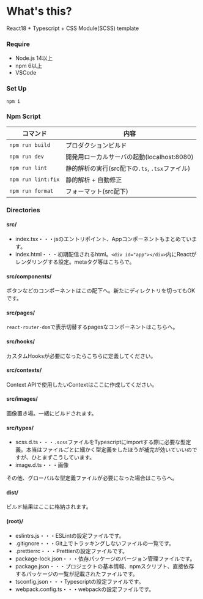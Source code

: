 # What's this?

React18 + Typescript + CSS Module(SCSS) template



### Require

* Node.js 14以上
* npm 6以上
* VSCode



### Set Up

```
npm i
```



### Npm Script

| コマンド           | 内容                                           |
| ------------------ | ---------------------------------------------- |
| `npm run build`    | プロダクションビルド                           |
| `npm run dev`      | 開発用ローカルサーバの起動(localhost:8080)     |
| `npm run lint`     | 静的解析の実行(src配下の`.ts`, `.tsx`ファイル) |
| `npm run lint:fix` | 静的解析 + 自動修正                            |
| `npm run format`   | フォーマット(src配下)                          |



### Directories

#### src/

* index.tsx・・・jsのエントリポイント、Appコンポーネントもまとめています。
* index.html・・・初期配信されるhtml。`<div id="app"></div>`内にReactがレンダリングする設定。metaタグ等はこちらで。

#### src/components/

ボタンなどのコンポーネントはこの配下へ。新たにディレクトリを切ってもOKです。

#### src/pages/

`react-router-dom`で表示切替するpagesなコンポーネントはこちらへ。

#### src/hooks/

カスタムHooksが必要になったらこちらに定義してください。

#### src/contexts/

Context APIで使用したいContextはここに作成してください。

#### src/images/

画像置き場。一緒にビルドされます。

#### src/types/

* scss.d.ts・・・`.scss`ファイルをTypescriptにimportする際に必要な型定義。本当はファイルごとに細かく型定義をしたほうが補完が効いていいのですが、ひとまずこうしています。
* image.d.ts・・・画像

その他、グローバルな型定義ファイルが必要になった場合はこちらへ。

#### dist/

ビルド結果はここに格納されます。

#### (root)/

* eslintrs.js・・・ESLintの設定ファイルです。
* .gitignore・・・Git上でトラッキングしないファイルの一覧です。
* .prettierrc・・・Prettierの設定ファイルです。
* package-lock.json・・・依存パッケージのバージョン管理ファイルです。
* package.json・・・プロジェクトの基本情報、npmスクリプト、直接依存するパッケージの一覧が記載されたファイルです。
* tsconfig.json・・・Typescriptの設定ファイルです。
* webpack.config.ts・・・webpackの設定ファイルです。
